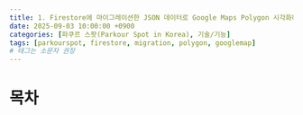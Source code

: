 ```yaml
---
title: 1. Firestore에 마이그레이션한 JSON 데이터로 Google Maps Polygon 시각화하기
date: 2025-09-03 10:00:00 +0900
categories: [파쿠르 스팟(Parkour Spot in Korea), 기술/기능]
tags: [parkourspot, firestore, migration, polygon, googlemap]     
# 태그는 소문자 권장
---
```


# 목차
